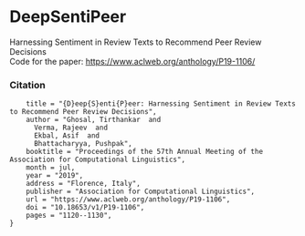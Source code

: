 # DeepSentiPeer
Harnessing Sentiment in Review Texts to Recommend Peer Review Decisions<br>
Code for the paper: https://www.aclweb.org/anthology/P19-1106/


### Citation
```@inproceedings{ghosal-etal-2019-deepsentipeer,
    title = "{D}eep{S}enti{P}eer: Harnessing Sentiment in Review Texts to Recommend Peer Review Decisions",
    author = "Ghosal, Tirthankar  and
      Verma, Rajeev  and
      Ekbal, Asif  and
      Bhattacharyya, Pushpak",
    booktitle = "Proceedings of the 57th Annual Meeting of the Association for Computational Linguistics",
    month = jul,
    year = "2019",
    address = "Florence, Italy",
    publisher = "Association for Computational Linguistics",
    url = "https://www.aclweb.org/anthology/P19-1106",
    doi = "10.18653/v1/P19-1106",
    pages = "1120--1130",
}
